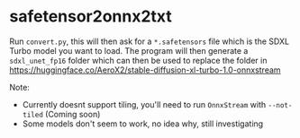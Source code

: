 ﻿# safetensor2onnx2txt

Run `convert.py`, this will then ask for a `*.safetensors` file which is the SDXL Turbo model you want to load.
The program will then generate a `sdxl_unet_fp16` folder which can then be used to replace the folder in https://huggingface.co/AeroX2/stable-diffusion-xl-turbo-1.0-onnxstream

Note:
- Currently doesnt support tiling, you'll need to run `OnnxStream` with `--not-tiled` (Coming soon)
- Some models don't seem to work, no idea why, still investigating
